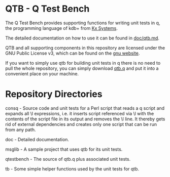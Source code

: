 # QTB - Q Test Bench

The Q Test Bench provides supporting functions for writing unit tests
in q, the programming language of kdb+ from [Kx
Systems](http://kx.com).

The detailed documentation on how to use it can be found in
[doc/qtb.md](doc/qtb.md).

QTB and all supporting components in this repository are licensed
under the GNU Public License v3, which can be found on the [gnu
website](https://www.gnu.org/copyleft/gpl.html).

If you want to simply use qtb for building unit tests in q there is
no need to pull the whole repository, you can simply download
[qtb.q](qtb.q) and put it into a convenient place on your machine.

# Repository Directories

consq      - Source code and unit tests for a Perl script that reads
             a q script and expands all \l expressions, i.e. it inserts
             script referenced via \l with the contents of the script file 
             in its output and removes the \l line. It thereby gets rid
             of external dependencies and creates only one script that
             can be run from any path.

doc        - Detailed documentation.

msglib     - A sample project that uses qtb for its unit tests.

qtestbench - The source of qtb.q plus associated unit tests.

tb         - Some simple helper functions used by the unit tests for qtb.